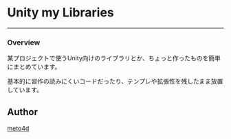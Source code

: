 ﻿# Unity my Libraries
----

### Overview
某プロジェクトで使うUnity向けのライブラリとか、ちょっと作ったものを簡単にまとめています。

基本的に習作の読みにくいコードだったり、テンプレや拡張性を残したまま放置しています。

## Author

[meto4d](https://github.com/meto4d)
